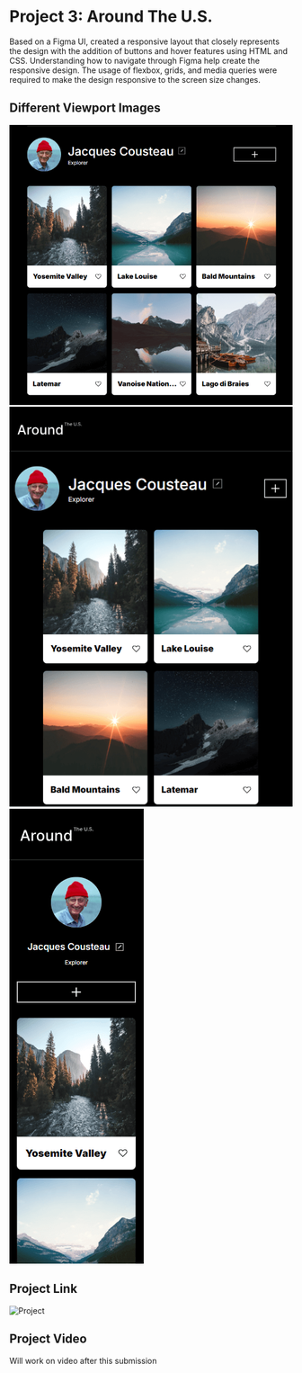 # Project 3: Around The U.S.

Based on a Figma UI, created a responsive layout that closely represents the design with the addition of buttons and hover features using HTML and CSS. Understanding how to navigate through Figma help create the responsive design. The usage of flexbox, grids, and media queries were required to make the design responsive to the screen size changes.

## Different Viewport Images

![Desktop View](./images/Project-3-Desktop-View.png)
![Tablet View](./images/Project-3-Tablet-View.png)
![Mobile View](./images/Project-3-Mobile-View.png)

## Project Link

![Project](https://github.com/tripleten-com/se_project_aroundtheus)

## Project Video

Will work on video after this submission
